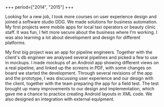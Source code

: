 +++
period=["2014", "2015"]
+++

Looking for a new job, I took more courses on user experience design and joined a software studio DDG. We made solutions for business automation. My first projects were mobile apps for local taxi operators or beauty clinic staff. It was fun, I felt more secure about the business where I'm working. I was also learning a lot about development and design for different platforms.

My first big project was an app for pipeline engineers. Together with the client's db engineer we analysed several pipelines and picked a few to use in mockups. I made mockups of an Android app showing different views on a real pipeline, and linked up the screens in PDF, with some changes on board we started the development. Through several revisions of the app and the prototype, I was discussing user experience and our design with the client, together with the team preparing the app for a field test. The test brought up many improvements to our design and implementation, which gave me a chance to practice creating Android layouts in XML code. We also designed an integration with external equipment. 